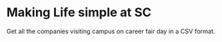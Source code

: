 # Making Life simple at SC
Get all the companies visiting campus on career fair day in a CSV format. 
